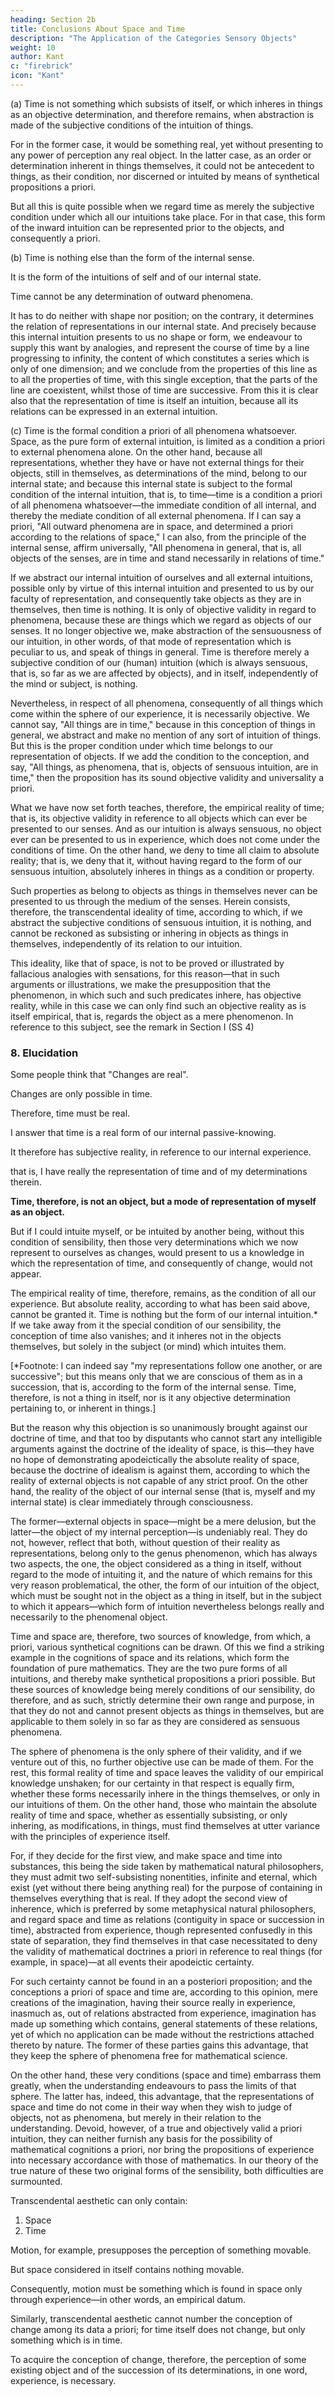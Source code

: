 ```yaml
---
heading: Section 2b
title: Conclusions About Space and Time
description: "The Application of the Categories Sensory Objects"
weight: 10
author: Kant
c: "firebrick"
icon: "Kant"
---
```



<!-- SS 7. Conclusions from the above Conceptions. -->

(a) Time is not something which subsists of itself, or which inheres in things as an objective determination, and therefore remains, when abstraction is made of the subjective conditions of the intuition of things.

For in the former case, it would be something real, yet without presenting to any power of perception any real object. In the latter case, as an order or determination inherent in things themselves, it could not be antecedent to things, as their condition, nor discerned or intuited by means of synthetical propositions a priori.

But all this is quite possible when we regard time as merely the subjective condition under which all our intuitions take place. For in that case, this form of the inward intuition can be represented prior to the objects, and consequently a priori.


(b) Time is nothing else than the form of the internal sense.

It is the form of the intuitions of self and of our internal state.

Time cannot be any determination of outward phenomena.

It has to do neither with shape nor position; on the contrary, it determines the relation of representations in our internal state. And precisely because this internal intuition presents to us no shape or form, we endeavour to supply this want by analogies, and represent the course of time by a line progressing to infinity, the content of which constitutes a series which is only of one dimension; and we conclude from the properties of this line as to all the properties of time, with this single exception, that the parts of the line are coexistent, whilst those of time are successive. From this it is clear also that the representation of time is itself an intuition, because all its relations can be expressed in an external intuition.

(c) Time is the formal condition a priori of all phenomena whatsoever. Space, as the pure form of external intuition, is limited as a condition a priori to external phenomena alone. On the other hand, because all representations, whether they have or have not external things for their objects, still in themselves, as determinations of the mind, belong to our internal state; and because this internal state is subject to the formal condition of the internal intuition, that is, to time—time is a condition a priori of all phenomena whatsoever—the immediate condition of all internal, and thereby the mediate condition of all external phenomena. If I can say a priori, "All outward phenomena are in space, and determined a priori according to the relations of space," I can also, from the principle of the internal sense, affirm universally, "All phenomena in general, that is, all objects of the senses, are in time and stand necessarily in relations of time."

If we abstract our internal intuition of ourselves and all external intuitions, possible only by virtue of this internal intuition and presented to us by our faculty of representation, and consequently take objects as they are in themselves, then time is nothing. It is only of objective validity in regard to phenomena, because these are things which we regard as objects of our senses. It no longer objective we, make abstraction of the sensuousness of our intuition, in other words, of that mode of representation which is peculiar to us, and speak of things in general. Time is therefore merely a subjective condition of our (human) intuition (which is always sensuous, that is, so far as we are affected by objects), and in itself, independently of the mind or subject, is nothing.

Nevertheless, in respect of all phenomena, consequently of all things which come within the sphere of our experience, it is necessarily objective. We cannot say, "All things are in time," because in this conception of things in general, we abstract and make no mention of any sort of intuition of things. But this is the proper condition under which time belongs to our representation of objects. If we add the condition to the conception, and say, "All things, as phenomena, that is, objects of sensuous intuition, are in time," then the proposition has its sound objective validity and universality a priori.

What we have now set forth teaches, therefore, the empirical reality of time; that is, its objective validity in reference to all objects which can ever be presented to our senses. And as our intuition is always sensuous, no object ever can be presented to us in experience, which does not come under the conditions of time. On the other hand, we deny to time all claim to absolute reality; that is, we deny that it, without having regard to the form of our sensuous intuition, absolutely inheres in things as a condition or property. 


Such properties as belong to objects as things in themselves never can be presented to us through the medium of the senses. Herein consists, therefore, the transcendental ideality of time, according to which, if we abstract the subjective conditions of sensuous intuition, it is nothing, and cannot be reckoned as subsisting or inhering in objects as things in themselves, independently of its relation to our intuition. 

This ideality, like that of space, is not to be proved or illustrated by fallacious analogies with sensations, for this reason—that in such arguments or illustrations, we make the presupposition that the phenomenon, in which such and such predicates inhere, has objective reality, while in this case we can only find such an objective reality as is itself empirical, that is, regards the object as a mere phenomenon. In reference to this subject, see the remark in Section I (SS 4)


### 8. Elucidation

<!-- Against this theory, which grants empirical reality to time, but denies to it absolute and transcendental reality, I have heard from intelligent men an objection so unanimously urged that I conclude that it must naturally present itself to every reader to whom these considerations are novel.  -->

Some people think that "Changes are real".

<!-- (this the continual change in our own representations demonstrates, even though the existence of all external phenomena, together with their changes, is denied).  -->

Changes are only possible in time.

Therefore, time must be real.

I answer that time is a real form of our internal passive-knowing.

 <!-- intuition  -->

<!-- But there is no difficulty in answering this. I grant the whole argument. Time, no doubt, is something real, that is, it is the real form of our internal intuition.  -->

It therefore has subjective reality, in reference to our internal experience.

 that is, I have really the representation of time and of my determinations therein. 

**Time, therefore, is not an object, but a mode of representation of myself as an object.**

But if I could intuite myself, or be intuited by another being, without this condition of sensibility, then those very determinations which we now represent to ourselves as changes, would present to us a knowledge in which the representation of time, and consequently of change, would not appear. 

The empirical reality of time, therefore, remains, as the condition of all our experience. But absolute reality, according to what has been said above, cannot be granted it. Time is nothing but the form of our internal intuition.* If we take away from it the special condition of our sensibility, the conception of time also vanishes; and it inheres not in the objects themselves, but solely in the subject (or mind) which intuites them.

[*Footnote: I can indeed say "my representations follow one another, or are successive"; but this means only that we are conscious of them as in a succession, that is, according to the form of the internal sense. Time, therefore, is not a thing in itself, nor is it any objective determination pertaining to, or inherent in things.]


But the reason why this objection is so unanimously brought against our doctrine of time, and that too by disputants who cannot start any intelligible arguments against the doctrine of the ideality of space, is this—they have no hope of demonstrating apodeictically the absolute reality of space, because the doctrine of idealism is against them, according to which the reality of external objects is not capable of any strict proof. On the other hand, the reality of the object of our internal sense (that is, myself and my internal state) is clear immediately through consciousness.

The former—external objects in space—might be a mere delusion, but the latter—the object of my internal perception—is undeniably real. They do not, however, reflect that both, without question of their reality as representations, belong only to the genus phenomenon, which has always two aspects, the one, the object considered as a thing in itself, without regard to the mode of intuiting it, and the nature of which remains for this very reason problematical, the other, the form of our intuition of the object, which must be sought not in the object as a thing in itself, but in the subject to which it appears—which form of intuition nevertheless belongs really and necessarily to the phenomenal object.

Time and space are, therefore, two sources of knowledge, from which, a priori, various synthetical cognitions can be drawn. Of this we find a striking example in the cognitions of space and its relations, which form the foundation of pure mathematics. They are the two pure forms of all intuitions, and thereby make synthetical propositions a priori possible. But these sources of knowledge being merely conditions of our sensibility, do therefore, and as such, strictly determine their own range and purpose, in that they do not and cannot present objects as things in themselves, but are applicable to them solely in so far as they are considered as sensuous phenomena. 

The sphere of phenomena is the only sphere of their validity, and if we venture out of this, no further objective use can be made of them. For the rest, this formal reality of time and space leaves the validity of our empirical knowledge unshaken; for our certainty in that respect is equally firm, whether these forms necessarily inhere in the things themselves, or only in our intuitions of them. On the other hand, those who maintain the absolute reality of time and space, whether as essentially subsisting, or only inhering, as modifications, in things, must find themselves at utter variance with the principles of experience itself.

For, if they decide for the first view, and make space and time into substances, this being the side taken by mathematical natural philosophers, they must admit two self-subsisting nonentities, infinite and eternal, which exist (yet without there being anything real) for the purpose of containing in themselves everything that is real. If they adopt the second view of inherence, which is preferred by some metaphysical natural philosophers, and regard space and time as relations (contiguity in space or succession in time), abstracted from experience, though represented confusedly in this state of separation, they find themselves in that case necessitated to deny the validity of mathematical doctrines a priori in reference to real things (for example, in space)—at all events their apodeictic certainty. 

For such certainty cannot be found in an a posteriori proposition; and the conceptions a priori of space and time are, according to this opinion, mere creations of the imagination, having their source really in experience, inasmuch as, out of relations abstracted from experience, imagination has made up something which contains, general statements of these relations, yet of which no application can be made without the restrictions attached thereto by nature. The former of these parties gains this advantage, that they keep the sphere of phenomena free for mathematical science.

On the other hand, these very conditions (space and time) embarrass them greatly, when the understanding endeavours to pass the limits of that sphere. The latter has, indeed, this advantage, that the representations of space and time do not come in their way when they wish to judge of objects, not as phenomena, but merely in their relation to the understanding. Devoid, however, of a true and objectively valid a priori intuition, they can neither furnish any basis for the possibility of mathematical cognitions a priori, nor bring the propositions of experience into necessary accordance with those of mathematics. In our theory of the true nature of these two original forms of the sensibility, both difficulties are surmounted.

Transcendental aesthetic can only contain:

1. Space
2. Time

<!-- is sufficiently obvious from the fact that all other conceptions appertaining to sensibility, even that of motion, which unites in itself both elements, presuppose something empirical.  -->

Motion, for example, presupposes the perception of something movable. 

But space considered in itself contains nothing movable.

Consequently, motion must be something which is found in space only through experience—in other words, an empirical datum. 


Similarly, transcendental aesthetic cannot number the conception of change among its data a priori; for time itself does not change, but only something which is in time.

To acquire the conception of change, therefore, the perception of some existing object and of the succession of its determinations, in one word, experience, is necessary.
